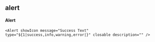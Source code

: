 ## alert
#### Alert

```
<Alert showIcon message="Success Text" type="${1|success,info,warning,error|}" closable description="" />

```